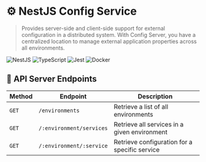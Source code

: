 # ⚙️ NestJS Config Service

> Provides server-side and client-side support for external configuration in a distributed system. With Config Server, you have a centralized location to manage external application properties across all environments.

![NestJS](https://img.shields.io/badge/Nest.js-%23E0234E.svg?style=for-the-badge&logo=nestjs&logoColor=white)
![TypeScript](https://img.shields.io/badge/TypeScript-007ACC?style=for-the-badge&logo=typescript&logoColor=white)
![Jest](https://img.shields.io/badge/Jest-C21325?style=for-the-badge&logo=jest&logoColor=white)
![Docker](https://img.shields.io/badge/Docker-2496ED?style=for-the-badge&logo=docker&logoColor=white)

## 🔌 API Server Endpoints

| Method | Endpoint                 | Description                                   |
|--------|--------------------------|-----------------------------------------------|
| `GET`  | `/environments`          | Retrieve a list of all environments           |
| `GET`  | `/:environment/services` | Retrieve all services in a given environment  |
| `GET`  | `/:environment/:service` | Retrieve configuration for a specific service |